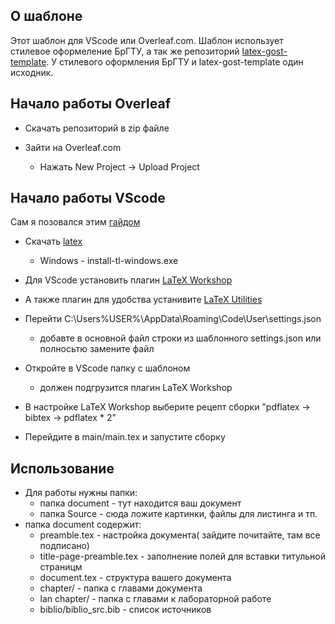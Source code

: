 ## О шаблоне
Этот шаблон для VScode или Overleaf.com. 
Шаблон использует стилевое оформеление БрГТУ, а так же репозиторий [latex-gost-template](https://github.com/ledovsky/latex-gost-template). 
У стилевого оформления БрГТУ и latex-gost-template один исходник.

## Начало работы Overleaf

- Скачать репозиторий в zip файле

- Зайти на Overleaf.com

    - Нажать New Project -> Upload Project

## Начало работы VScode 

Сам я позовался этим [гайдом](https://guillaumeblanchet.medium.com/using-latex-in-visual-studio-code-on-windows-121032043dad)

- Скачать [latex](https://www.tug.org/texlive/acquire-netinstall.html)
    - Windows -  install-tl-windows.exe

- Для VScode установить плагин [LaTeX Workshop](https://marketplace.visualstudio.com/items?itemName=James-Yu.latex-workshop)
- А также плагин  для удобства устанивите [LaTeX Utilities](https://marketplace.visualstudio.com/items/?itemName=tecosaur.latex-utilities)

- Перейти C:\Users\%USER%\AppData\Roaming\Code\User\settings.json
    - добавте в основной файл строки из шаблонного settings.json или полносьтю замените файл
- Откройте в VScode папку с шаблоном
    - должен подгрузится плагин LaTeX Workshop
- В настройке LaTeX Workshop выберите рецепт сборки "pdflatex -> bibtex -> pdflatex * 2"
- Перейдите в main/main.tex и запустите сборку

## Использование

- Для работы нужны папки:
    - папка document - тут находится ваш документ
    - папка Source - сюда ложите картинки, файлы для листинга и тп.
- папка document содержит:
    - preamble.tex - настройка документа( зайдите почитайте, там все подписано)
    - title-page-preamble.tex - заполнение полей для вставки титульной страницм
    - document.tex - структура вашего документа
    - chapter/ - папка с главами документа
    - lan chapter/ - папка с главами к лабораторной работе
    - biblio/biblio_src.bib - список источников

